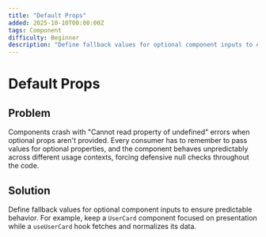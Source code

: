 ```yaml
---
title: "Default Props"
added: 2025-10-10T00:00:00Z
tags: Component
difficulty: Beginner
description: "Define fallback values for optional component inputs to ensure predictable behavior."
---
```

# Default Props

## Problem

Components crash with "Cannot read property of undefined" errors when optional props aren't provided. Every consumer has to remember to pass values for optional properties, and the component behaves unpredictably across different usage contexts, forcing defensive null checks throughout the code.

## Solution

Define fallback values for optional component inputs to ensure predictable behavior. For example, keep a `UserCard` component focused on presentation while a `useUserCard` hook fetches and normalizes its data.
